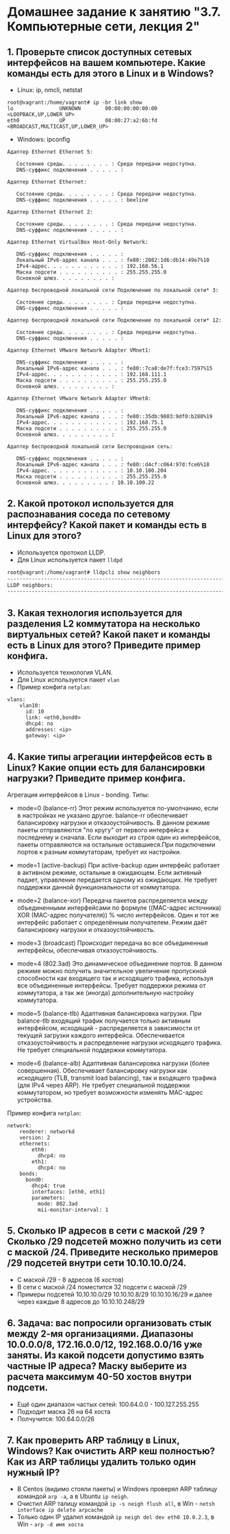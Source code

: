 # Домашнее задание к занятию "3.7. Компьютерные сети, лекция 2"

## 1. Проверьте список доступных сетевых интерфейсов на вашем компьютере. Какие команды есть для этого в Linux и в Windows?

- Linux: ip, nmcli, netstat

```
root@vagrant:/home/vagrant# ip -br link show
lo               UNKNOWN        00:00:00:00:00:00 <LOOPBACK,UP,LOWER_UP>
eth0             UP             08:00:27:a2:6b:fd <BROADCAST,MULTICAST,UP,LOWER_UP>
```

- Windows: ipconfig

```
Адаптер Ethernet Ethernet 5:

   Состояние среды. . . . . . . . : Среда передачи недоступна.
   DNS-суффикс подключения . . . . . :

Адаптер Ethernet Ethernet:

   Состояние среды. . . . . . . . : Среда передачи недоступна.
   DNS-суффикс подключения . . . . . : beeline

Адаптер Ethernet Ethernet 2:

   Состояние среды. . . . . . . . : Среда передачи недоступна.
   DNS-суффикс подключения . . . . . :

Адаптер Ethernet VirtualBox Host-Only Network:

   DNS-суффикс подключения . . . . . :
   Локальный IPv6-адрес канала . . . : fe80::2082:1d6:db14:49e7%10
   IPv4-адрес. . . . . . . . . . . . : 192.168.56.1
   Маска подсети . . . . . . . . . . : 255.255.255.0
   Основной шлюз. . . . . . . . . :

Адаптер беспроводной локальной сети Подключение по локальной сети* 3:

   Состояние среды. . . . . . . . : Среда передачи недоступна.
   DNS-суффикс подключения . . . . . :

Адаптер беспроводной локальной сети Подключение по локальной сети* 12:

   Состояние среды. . . . . . . . : Среда передачи недоступна.
   DNS-суффикс подключения . . . . . :

Адаптер Ethernet VMware Network Adapter VMnet1:

   DNS-суффикс подключения . . . . . :
   Локальный IPv6-адрес канала . . . : fe80::7ca8:de7f:fce3:7597%15
   IPv4-адрес. . . . . . . . . . . . : 192.168.111.1
   Маска подсети . . . . . . . . . . : 255.255.255.0
   Основной шлюз. . . . . . . . . :

Адаптер Ethernet VMware Network Adapter VMnet8:

   DNS-суффикс подключения . . . . . :
   Локальный IPv6-адрес канала . . . : fe80::35db:9803:9df0:b280%19
   IPv4-адрес. . . . . . . . . . . . : 192.168.75.1
   Маска подсети . . . . . . . . . . : 255.255.255.0
   Основной шлюз. . . . . . . . . :

Адаптер беспроводной локальной сети Беспроводная сеть:

   DNS-суффикс подключения . . . . . :
   Локальный IPv6-адрес канала . . . : fe80::d4cf:c064:97d:fce6%18
   IPv4-адрес. . . . . . . . . . . . : 10.10.100.204
   Маска подсети . . . . . . . . . . : 255.255.255.0
   Основной шлюз. . . . . . . . . : 10.10.100.22
```

## 2. Какой протокол используется для распознавания соседа по сетевому интерфейсу? Какой пакет и команды есть в Linux для этого?

- Используется протокол LLDP.
- Для Linux используется пакет `lldpd`
```bash
root@vagrant:/home/vagrant# lldpcli show neighbors
-------------------------------------------------------------------------------
LLDP neighbors:
-------------------------------------------------------------------------------
```

## 3. Какая технология используется для разделения L2 коммутатора на несколько виртуальных сетей? Какой пакет и команды есть в Linux для этого? Приведите пример конфига.

- Используется технология VLAN. 
- Для Linux используется пакет `vlan`
- Пример конфига `netplan`:
```
vlans: 
    vlan10:
      id: 10
      link: <eth0,bond0>
      dhcp4: no
      addresses: <ip>
      gateway: <ip>
```
## 4. Какие типы агрегации интерфейсов есть в Linux? Какие опции есть для балансировки нагрузки? Приведите пример конфига.

Агрегация интерфейсов в Linux - bonding.
Типы:
- mode=0 (balance-rr)
Этот режим используется по-умолчанию, если в настройках не указано другое. balance-rr обеспечивает балансировку нагрузки и отказоустойчивость. В данном режиме пакеты отправляются "по кругу" от первого интерфейса к последнему и сначала. Если выходит из строя один из интерфейсов, пакеты отправляются на остальные оставшиеся.При подключении портов к разным коммутаторам, требует их настройки.

- mode=1 (active-backup)
При active-backup один интерфейс работает в активном режиме, остальные в ожидающем. Если активный падает, управление передается одному из ожидающих. Не требует поддержки данной функциональности от коммутатора.

- mode=2 (balance-xor)
Передача пакетов распределяется между объединенными интерфейсами по формуле ((MAC-адрес источника) XOR (MAC-адрес получателя)) % число интерфейсов. Один и тот же интерфейс работает с определённым получателем. Режим даёт балансировку нагрузки и отказоустойчивость.

- mode=3 (broadcast)
Происходит передача во все объединенные интерфейсы, обеспечивая отказоустойчивость.

- mode=4 (802.3ad)
Это динамическое объединение портов. В данном режиме можно получить значительное увеличение пропускной способности как входящего так и исходящего трафика, используя все объединенные интерфейсы. Требует поддержки режима от коммутатора, а так же (иногда) дополнительную настройку коммутатора.

- mode=5 (balance-tlb)
Адаптивная балансировка нагрузки. При balance-tlb входящий трафик получается только активным интерфейсом, исходящий - распределяется в зависимости от текущей загрузки каждого интерфейса. Обеспечивается отказоустойчивость и распределение нагрузки исходящего трафика. Не требует специальной поддержки коммутатора.

- mode=6 (balance-alb)
Адаптивная балансировка нагрузки (более совершенная). Обеспечивает балансировку нагрузки как исходящего (TLB, transmit load balancing), так и входящего трафика (для IPv4 через ARP). Не требует специальной поддержки коммутатором, но требует возможности изменять MAC-адрес устройства.

Пример конфига `netplan`:

```
network: 
    renderer: networkd 
    version: 2 
    ethernets: 
        eth0:
          dhcp4: no
        eth1:
          dhcp4: no
    bonds: 
      bond0:
        dhcp4: true
        interfaces: [eth0, eth1]
        parameters:
          mode: 802.3ad
          mii-monitor-interval: 1
```

## 5. Сколько IP адресов в сети с маской /29 ? Сколько /29 подсетей можно получить из сети с маской /24. Приведите несколько примеров /29 подсетей внутри сети 10.10.10.0/24.

- С маской /29 - 8 адресов (6 хостов)
- В сети с маской /24 поместится 32 подсети с маской /29
- Примеры подсетей 10.10.10.0/29 10.10.10.8/29 10.10.10.16/29 и далее через каждые 8 адресов до 10.10.10.248/29

## 6. Задача: вас попросили организовать стык между 2-мя организациями. Диапазоны 10.0.0.0/8, 172.16.0.0/12, 192.168.0.0/16 уже заняты. Из какой подсети допустимо взять частные IP адреса? Маску выберите из расчета максимум 40-50 хостов внутри подсети.

- Ещё один диапазон частых сетей: 100.64.0.0 - 100.127.255.255
- Подходит маска 26 на 64 хоста
- Полчучится: 100.64.0.0/26

## 7. Как проверить ARP таблицу в Linux, Windows? Как очистить ARP кеш полностью? Как из ARP таблицы удалить только один нужный IP?

- В Centos (видимо стояли пакеты) и Windows проверял ARP таблицу командой `arp -a`, а в Ubuntu `ip neigh`.
- Очистил ARP талицу командой `ip -s neigh flush all`, в Win - `netsh interface ip delete arpcache`
- Только один IP удалил командой `ip neigh del dev eth0 10.0.2.3`, в Win - `arp -d имя хоста`
